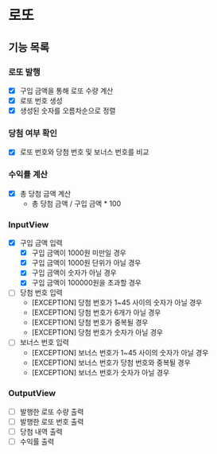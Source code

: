 # 로또

## 기능 목록

### 로또 발행
- [x] 구입 금액을 통해 로또 수량 계산
- [x] 로또 번호 생성
- [x] 생성된 숫자를 오름차순으로 정렬 

### 당첨 여부 확인
- [x] 로또 번호와 당첨 번호 및 보너스 번호를 비교

### 수익률 계산
- [x] 총 당첨 금액 계산
  - 총 당첨 금액 / 구입 금액 * 100

### InputView
- [x] 구입 금액 입력
  - [x] 구입 금액이 1000원 미만일 경우
  - [x] 구입 금액이 1000원 단위가 아닐 경우
  - [x] 구입 금액이 숫자가 아닐 경우
  - [x] 구입 금액이 100000원을 초과할 경우
- [ ] 당첨 번호 입력
  - [EXCEPTION] 당첨 번호가 1~45 사이의 숫자가 아닐 경우
  - [EXCEPTION] 당첨 번호가 6개가 아닐 경우
  - [EXCEPTION] 당첨 번호가 중복될 경우
  - [EXCEPTION] 당첨 번호가 숫자가 아닐 경우
- [ ] 보너스 번호 입력
  - [EXCEPTION] 보너스 번호가 1~45 사이의 숫자가 아닐 경우
  - [EXCEPTION] 보너스 번호가 당첨 번호와 중복될 경우
  - [EXCEPTION] 보너스 번호가 숫자가 아닐 경우

### OutputView
- [ ] 발행한 로또 수량 출력
- [ ] 발행한 로또 번호 출력
- [ ] 당첨 내역 출력
- [ ] 수익률 출력